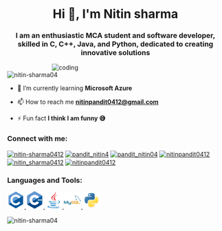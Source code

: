 <h1 align="center">Hi 👋, I'm Nitin sharma</h1>
<h3 align="center">I am an enthusiastic MCA student and software developer, skilled in C, C++, Java, and Python, dedicated to creating innovative solutions</h3>
<img align="right" alt="coding" width="400" src="https://user-images.githubusercontent.com/55389276/140866485-8fb1c876-9a8f-4d6a-98dc-08c4981eaf70.gif">

<p align="left"> <img src="https://komarev.com/ghpvc/?username=nitin-sharma04&label=Profile%20views&color=0e75b6&style=flat" alt="nitin-sharma04" /> </p>

- 🌱 I’m currently learning **Microsoft Azure**

- 📫 How to reach me **nitinpandit0412@gmail.com**

- ⚡ Fun fact **I think I am funny 😅**

<h3 align="left">Connect with me:</h3>
<p align="left">
<a href="https://linkedin.com/in/nitin-sharma0412" target="blank"><img align="center" src="https://raw.githubusercontent.com/rahuldkjain/github-profile-readme-generator/master/src/images/icons/Social/linked-in-alt.svg" alt="nitin-sharma0412" height="30" width="40" /></a>
<a href="https://instagram.com/pandit_nitin4" target="blank"><img align="center" src="https://raw.githubusercontent.com/rahuldkjain/github-profile-readme-generator/master/src/images/icons/Social/instagram.svg" alt="pandit_nitin4" height="30" width="40" /></a>
<a href="https://www.codechef.com/users/pandit_nitin04" target="blank"><img align="center" src="https://cdn.jsdelivr.net/npm/simple-icons@3.1.0/icons/codechef.svg" alt="pandit_nitin04" height="30" width="40" /></a>
<a href="https://www.hackerrank.com/nitinpandit0412" target="blank"><img align="center" src="https://raw.githubusercontent.com/rahuldkjain/github-profile-readme-generator/master/src/images/icons/Social/hackerrank.svg" alt="nitinpandit0412" height="30" width="40" /></a>
<a href="https://www.leetcode.com/nitin_sharma0412" target="blank"><img align="center" src="https://raw.githubusercontent.com/rahuldkjain/github-profile-readme-generator/master/src/images/icons/Social/leet-code.svg" alt="nitin_sharma0412" height="30" width="40" /></a>
<a href="https://auth.geeksforgeeks.org/user/nitinpandit0412" target="blank"><img align="center" src="https://raw.githubusercontent.com/rahuldkjain/github-profile-readme-generator/master/src/images/icons/Social/geeks-for-geeks.svg" alt="nitinpandit0412" height="30" width="40" /></a>
</p>

<h3 align="left">Languages and Tools:</h3>
<p align="left"> <a href="https://www.cprogramming.com/" target="_blank" rel="noreferrer"> <img src="https://raw.githubusercontent.com/devicons/devicon/master/icons/c/c-original.svg" alt="c" width="40" height="40"/> </a> <a href="https://www.w3schools.com/cpp/" target="_blank" rel="noreferrer"> <img src="https://raw.githubusercontent.com/devicons/devicon/master/icons/cplusplus/cplusplus-original.svg" alt="cplusplus" width="40" height="40"/> </a> <a href="https://www.java.com" target="_blank" rel="noreferrer"> <img src="https://raw.githubusercontent.com/devicons/devicon/master/icons/java/java-original.svg" alt="java" width="40" height="40"/> </a> <a href="https://www.mysql.com/" target="_blank" rel="noreferrer"> <img src="https://raw.githubusercontent.com/devicons/devicon/master/icons/mysql/mysql-original-wordmark.svg" alt="mysql" width="40" height="40"/> </a> <a href="https://www.python.org" target="_blank" rel="noreferrer"> <img src="https://raw.githubusercontent.com/devicons/devicon/master/icons/python/python-original.svg" alt="python" width="40" height="40"/> </a> </p>

<p><img align="center" src="https://github-readme-stats.vercel.app/api/top-langs?username=nitin-sharma04&show_icons=true&locale=en&layout=compact" alt="nitin-sharma04" /></p>

